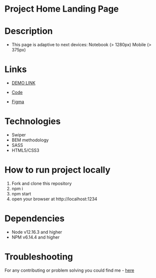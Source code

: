 # Project Home Landing Page

# Description
- This page is adaptive to next devices: Notebook (> 1280px) Mobile (> 375px)

# Links
- [DEMO LINK](https://natalia-ponomarenko.github.io/project-home)

- [Code](https://github.com/natalia-ponomarenko/project-home)
- [Figma](https://www.figma.com/file/5vTTdJqDacemvzcNYSWsQt/TEST?node-id=0%3A20)

# Technologies
- Swiper
- BEM methodology
- SASS
- HTML5/CSS3

# How to run project locally
1. Fork and clone this repository
2. npm i
3. npm start
4. open your browser at http://localhost:1234

# Dependencies
- Node v12.16.3 and higher
- NPM v6.14.4 and higher

# Troubleshooting
For any contributing or problem solving you could find me - [here](https://t.me/ponomarenko_nataliia)
